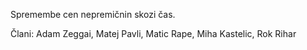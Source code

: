 Spremembe cen nepremičnin skozi čas.

Člani: Adam Zeggai, Matej Pavli, Matic Rape, Miha Kastelic, Rok Rihar
